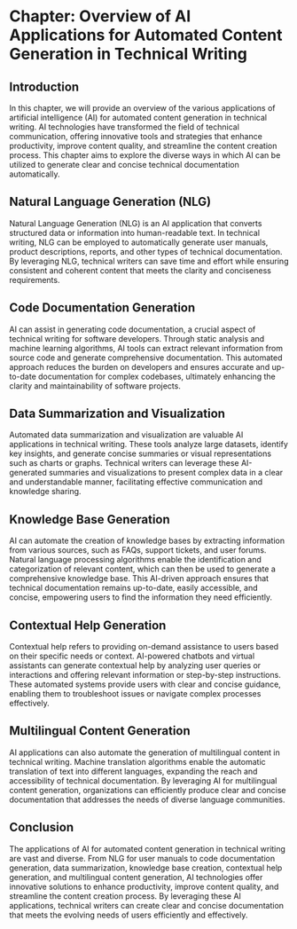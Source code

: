 Chapter: Overview of AI Applications for Automated Content Generation in Technical Writing
==========================================================================================

Introduction
------------

In this chapter, we will provide an overview of the various applications of artificial intelligence (AI) for automated content generation in technical writing. AI technologies have transformed the field of technical communication, offering innovative tools and strategies that enhance productivity, improve content quality, and streamline the content creation process. This chapter aims to explore the diverse ways in which AI can be utilized to generate clear and concise technical documentation automatically.

Natural Language Generation (NLG)
---------------------------------

Natural Language Generation (NLG) is an AI application that converts structured data or information into human-readable text. In technical writing, NLG can be employed to automatically generate user manuals, product descriptions, reports, and other types of technical documentation. By leveraging NLG, technical writers can save time and effort while ensuring consistent and coherent content that meets the clarity and conciseness requirements.

Code Documentation Generation
-----------------------------

AI can assist in generating code documentation, a crucial aspect of technical writing for software developers. Through static analysis and machine learning algorithms, AI tools can extract relevant information from source code and generate comprehensive documentation. This automated approach reduces the burden on developers and ensures accurate and up-to-date documentation for complex codebases, ultimately enhancing the clarity and maintainability of software projects.

Data Summarization and Visualization
------------------------------------

Automated data summarization and visualization are valuable AI applications in technical writing. These tools analyze large datasets, identify key insights, and generate concise summaries or visual representations such as charts or graphs. Technical writers can leverage these AI-generated summaries and visualizations to present complex data in a clear and understandable manner, facilitating effective communication and knowledge sharing.

Knowledge Base Generation
-------------------------

AI can automate the creation of knowledge bases by extracting information from various sources, such as FAQs, support tickets, and user forums. Natural language processing algorithms enable the identification and categorization of relevant content, which can then be used to generate a comprehensive knowledge base. This AI-driven approach ensures that technical documentation remains up-to-date, easily accessible, and concise, empowering users to find the information they need efficiently.

Contextual Help Generation
--------------------------

Contextual help refers to providing on-demand assistance to users based on their specific needs or context. AI-powered chatbots and virtual assistants can generate contextual help by analyzing user queries or interactions and offering relevant information or step-by-step instructions. These automated systems provide users with clear and concise guidance, enabling them to troubleshoot issues or navigate complex processes effectively.

Multilingual Content Generation
-------------------------------

AI applications can also automate the generation of multilingual content in technical writing. Machine translation algorithms enable the automatic translation of text into different languages, expanding the reach and accessibility of technical documentation. By leveraging AI for multilingual content generation, organizations can efficiently produce clear and concise documentation that addresses the needs of diverse language communities.

Conclusion
----------

The applications of AI for automated content generation in technical writing are vast and diverse. From NLG for user manuals to code documentation generation, data summarization, knowledge base creation, contextual help generation, and multilingual content generation, AI technologies offer innovative solutions to enhance productivity, improve content quality, and streamline the content creation process. By leveraging these AI applications, technical writers can create clear and concise documentation that meets the evolving needs of users efficiently and effectively.
